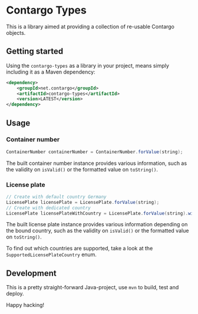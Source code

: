 Contargo Types
===============

This is a library aimed at providing a collection of re-usable Contargo objects.

## Getting started

Using the `contargo-types` as a library in your project, means simply including
it as a Maven dependency:

```xml
<dependency>
    <groupId>net.contargo</groupId>
    <artifactId>contargo-types</artifactId>
    <version>LATEST</version>
</dependency>
```

## Usage

### Container number

```java
ContainerNumber containerNumber = ContainerNumber.forValue(string);
```

The built container number instance provides various information, such as the
validity on `isValid()` or the formatted value on `toString()`.

### License plate

```java
// Create with default country Germany
LicensePlate licensePlate = LicensePlate.forValue(string);
// Create with dedicated country
LicensePlate licensePlateWithCountry = LicensePlate.forValue(string).withCountry(SupportedLicensePlateCountry.NETHERLANDS);
```

The built license plate instance provides various information depending on the
bound country, such as the validity on `isValid()` or the formatted value on
`toString()`.

To find out which countries are supported, take a look at the
`SupportedLicensePlateCountry` enum.

## Development

This is a pretty straight-forward Java-project, use `mvn` to build, test and
deploy.

Happy hacking!
